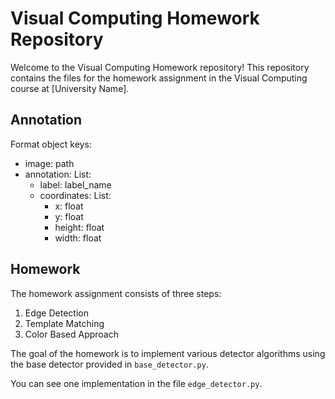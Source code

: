 # Visual Computing Homework Repository

Welcome to the Visual Computing Homework repository! This repository contains the files for the homework assignment in the Visual Computing course at [University Name].

## Annotation

Format object keys:
- image: path
- annotation: List:
	- label: label\_name
	- coordinates: List:
		- x: float
		- y: float
		- height: float
		- width: float

## Homework

The homework assignment consists of three steps:

1. Edge Detection
2. Template Matching
3. Color Based Approach

The goal of the homework is to implement various detector algorithms using the base detector provided in `base_detector.py`.

You can see one implementation in the file `edge_detector.py`.
